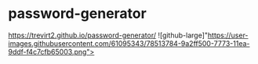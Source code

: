 # password-generator
https://trevirt2.github.io/password-generator/
![github-large]"https://user-images.githubusercontent.com/61095343/78513784-9a2ff500-7773-11ea-9ddf-f4c7cfb65003.png">
